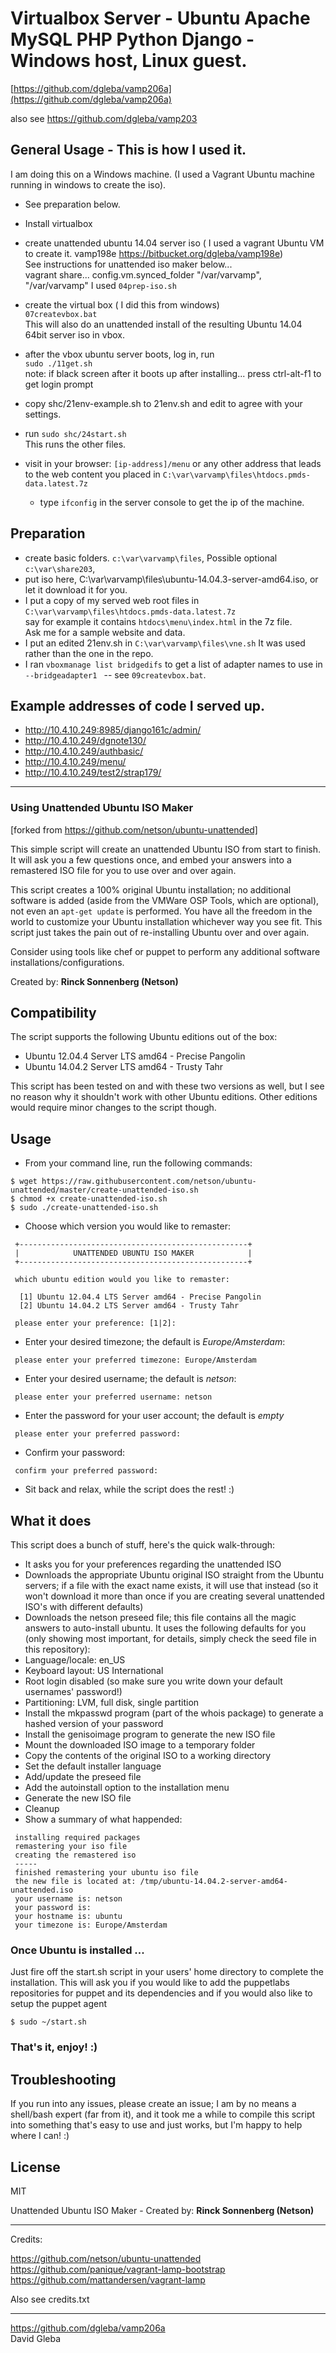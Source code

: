 # Virtualbox Server - Ubuntu Apache MySQL PHP Python Django - Windows host, Linux guest.

[https://github.com/dgleba/vamp206a](https://github.com/dgleba/vamp206a)

also see https://github.com/dgleba/vamp203

## General Usage - This is how I used it.

I am doing this on a Windows machine. (I used a Vagrant Ubuntu machine running in windows to create the iso).

- See preparation below.
- Install virtualbox
- create unattended ubuntu 14.04 server iso 
        ( I used a vagrant Ubuntu VM to create it. vamp198e https://bitbucket.org/dgleba/vamp198e)   
      See instructions for unattended iso maker below...   
	    vagrant share...   config.vm.synced_folder "/var/varvamp", "/var/varvamp"
      I used `04prep-iso.sh`  
- create the virtual box  ( I did this from windows)  
  `07createvbox.bat`  
   This will also do an unattended install of the resulting Ubuntu 14.04 64bit server iso in vbox.    
- after the vbox ubuntu server boots, log in, run   
	`sudo ./11get.sh`   
   note: if black screen after it boots up after installing...  press ctrl-alt-f1 to get login prompt 
- copy shc/21env-example.sh to 21env.sh and edit to agree with your settings.  
       
- run  `sudo shc/24start.sh`    
    This runs the other files.
- visit in your browser: `[ip-address]/menu` or any other address that leads to the web content you placed in `C:\var\varvamp\files\htdocs.pmds-data.latest.7z`  
  - type `ifconfig` in the server console to get the ip of the machine.

## Preparation

- create basic folders.  `c:\var\varvamp\files`,  Possible optional `c:\var\share203`,  
- put iso here, C:\var\varvamp\files\ubuntu-14.04.3-server-amd64.iso, or let it download it for you.
- I put a copy of my served web root files in `C:\var\varvamp\files\htdocs.pmds-data.latest.7z`  
    say for example it contains `htdocs\menu\index.html` in the 7z file.  
	Ask me for a sample website and data. 
- I put an edited 21env.sh in 	`C:\var\varvamp\files\vne.sh` It was used rather than the one in the repo.
- I ran `vboxmanage list bridgedifs`  to get a list of adapter names to use in  `--bridgeadapter1 `  --  see `09createvbox.bat`.  



## Example addresses of code I served up.

- http://10.4.10.249:8985/django161c/admin/
- http://10.4.10.249/dgnote130/
- http://10.4.10.249/authbasic/
- http://10.4.10.249/menu/
- http://10.4.10.249/test2/strap179/



_____________


### Using Unattended Ubuntu ISO Maker

[forked from https://github.com/netson/ubuntu-unattended]

This simple script will create an unattended Ubuntu ISO from start to finish. It will ask you a few questions once, and embed your answers into a remastered ISO file for you to use over and over again.

This script creates a 100% original Ubuntu installation; no additional software is added (aside from the VMWare OSP Tools, which are optional), not even an ```apt-get update``` is performed. You have all the freedom in the world to customize your Ubuntu installation whichever way you see fit. This script just takes the pain out of re-installing Ubuntu over and over again.

Consider using tools like chef or puppet to perform any additional software installations/configurations. 

Created by: **Rinck Sonnenberg (Netson)**

## Compatibility

The script supports the following Ubuntu editions out of the box:

* Ubuntu 12.04.4 Server LTS amd64 - Precise Pangolin
* Ubuntu 14.04.2 Server LTS amd64 - Trusty Tahr

This script has been tested on and with these two versions as well, but I see no reason why it shouldn't work with other Ubuntu editions. Other editions would require minor changes to the script though.

## Usage

* From your command line, run the following commands:

```
$ wget https://raw.githubusercontent.com/netson/ubuntu-unattended/master/create-unattended-iso.sh
$ chmod +x create-unattended-iso.sh
$ sudo ./create-unattended-iso.sh
```

* Choose which version you would like to remaster:

```
 +---------------------------------------------------+
 |            UNATTENDED UBUNTU ISO MAKER            |
 +---------------------------------------------------+

 which ubuntu edition would you like to remaster:

  [1] Ubuntu 12.04.4 LTS Server amd64 - Precise Pangolin
  [2] Ubuntu 14.04.2 LTS Server amd64 - Trusty Tahr

 please enter your preference: [1|2]:
```

* Enter your desired timezone; the default is *Europe/Amsterdam*:

```
 please enter your preferred timezone: Europe/Amsterdam
```

* Enter your desired username; the default is *netson*:

```
 please enter your preferred username: netson
```

* Enter the password for your user account; the default is *empty*

```
 please enter your preferred password:
```

* Confirm your password:

```
 confirm your preferred password:
```

* Sit back and relax, while the script does the rest! :)

## What it does

This script does a bunch of stuff, here's the quick walk-through:

* It asks you for your preferences regarding the unattended ISO
* Downloads the appropriate Ubuntu original ISO straight from the Ubuntu servers; if a file with the exact name exists, it will use that instead (so it won't download it more than once if you are creating several unattended ISO's with different defaults)
* Downloads the netson preseed file; this file contains all the magic answers to auto-install ubuntu. It uses the following defaults for you (only showing most important, for details, simply check the seed file in this repository):
 * Language/locale: en_US
 * Keyboard layout: US International
 * Root login disabled (so make sure you write down your default usernames' password!)
 * Partitioning: LVM, full disk, single partition
* Install the mkpasswd program (part of the whois package) to generate a hashed version of your password
* Install the genisoimage program to generate the new ISO file
* Mount the downloaded ISO image to a temporary folder
* Copy the contents of the original ISO to a working directory
* Set the default installer language
* Add/update the preseed file
* Add the autoinstall option to the installation menu
* Generate the new ISO file
* Cleanup
* Show a summary of what happended:

```  
 installing required packages
 remastering your iso file
 creating the remastered iso
 -----
 finished remastering your ubuntu iso file
 the new file is located at: /tmp/ubuntu-14.04.2-server-amd64-unattended.iso
 your username is: netson
 your password is: 
 your hostname is: ubuntu
 your timezone is: Europe/Amsterdam
```

### Once Ubuntu is installed ...

Just fire off the start.sh script in your users' home directory to complete the installation. This will ask you if you would like to add the puppetlabs repositories for puppet and its dependencies and if you would also like to setup the puppet agent

```$ sudo ~/start.sh``` 

### That's it, enjoy! :)

## Troubleshooting

If you run into any issues, please create an issue; I am by no means a shell/bash expert (far from it), and it took me a while to compile this script into something that's easy to use and just works, but I'm happy to help where I can! :)

## License
MIT 

Unattended Ubuntu ISO Maker - Created by: **Rinck Sonnenberg (Netson)**
 
_____________

Credits:

https://github.com/netson/ubuntu-unattended
https://github.com/panique/vagrant-lamp-bootstrap
https://github.com/mattandersen/vagrant-lamp

Also see credits.txt

_____________


https://github.com/dgleba/vamp206a  
David Gleba  
